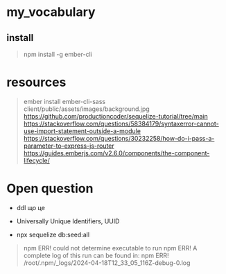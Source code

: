 # my_vocabulary


## install
> npm install -g ember-cli



# resources

> ember install ember-cli-sass
> client/public/assets/images/background.jpg
> https://github.com/productioncoder/sequelize-tutorial/tree/main
https://stackoverflow.com/questions/58384179/syntaxerror-cannot-use-import-statement-outside-a-module
https://stackoverflow.com/questions/30232258/how-do-i-pass-a-parameter-to-express-js-router
> https://guides.emberjs.com/v2.6.0/components/the-component-lifecycle/
> 
> 
# Open question
- ddl що це
  
- Universally Unique Identifiers, UUID

- npx sequelize db:seed:all
> npm ERR! could not determine executable to run
npm ERR! A complete log of this run can be found in:
npm ERR!     /root/.npm/_logs/2024-04-18T12_33_05_116Z-debug-0.log
